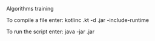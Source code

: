 Algorithms training

To compile a file enter:
kotlinc <FileName>.kt -d <FileName>.jar -include-runtime

To run the script enter:
java -jar <FileName>.jar